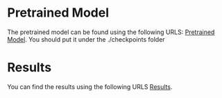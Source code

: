 # Pretrained Model
The pretrained model can be found using the following URLS: 
[Pretrained Model](https://pan.baidu.com/s/1CSY5SLAjm2UZ-1rHL1waBg?pwd=1w8j).
You should put it under the ./checkpoints folder

# Results
You can find the results using the following URLS
[Results](https://pan.baidu.com/s/1CSY5SLAjm2UZ-1rHL1waBg?pwd=1w8j).